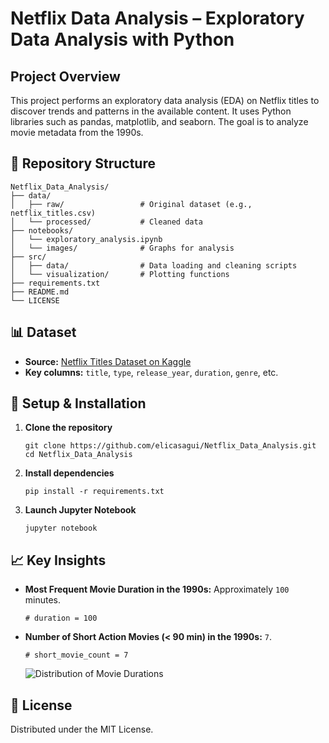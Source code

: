 <!DOCTYPE html>
<html lang="en">

<body>

  <h1>Netflix Data Analysis – Exploratory Data Analysis with Python</h1>

  <h2>Project Overview</h2>
  <p>
    This project performs an exploratory data analysis (EDA) on Netflix titles to discover trends and patterns in the available content. It uses Python libraries such as pandas, matplotlib, and seaborn. The goal is to analyze movie metadata from the 1990s.
  </p>

  <h2>📁 Repository Structure</h2>
  <pre><code>Netflix_Data_Analysis/
├── data/
│   ├── raw/                 # Original dataset (e.g., netflix_titles.csv)
│   └── processed/           # Cleaned data
├── notebooks/
│   └── exploratory_analysis.ipynb
│   └── images/              # Graphs for analysis
├── src/
│   ├── data/                # Data loading and cleaning scripts
│   └── visualization/       # Plotting functions
├── requirements.txt
├── README.md
└── LICENSE
</code></pre>

  <h2>📊 Dataset</h2>
  <ul>
    <li><strong>Source:</strong> <a href="https://www.kaggle.com/datasets/shivamb/netflix-shows" target="_blank">Netflix Titles Dataset on Kaggle</a></li>
    <li><strong>Key columns:</strong> <code>title</code>, <code>type</code>, <code>release_year</code>, <code>duration</code>, <code>genre</code>, etc.</li>
  </ul>

  <h2>🔧 Setup &amp; Installation</h2>
  <ol>
    <li>
      <strong>Clone the repository</strong><br>
      <pre><code>git clone https://github.com/elicasagui/Netflix_Data_Analysis.git
cd Netflix_Data_Analysis
</code></pre>
    </li>
    <li>
      <strong>Install dependencies</strong><br>
      <pre><code>pip install -r requirements.txt</code></pre>
    </li>
    <li>
      <strong>Launch Jupyter Notebook</strong><br>
      <pre><code>jupyter notebook</code></pre>
    </li>
  </ol>

  <h2>📈 Key Insights</h2>
  <ul>
    <li>
      <strong>Most Frequent Movie Duration in the 1990s:</strong>  
      Approximately <code>100</code> minutes.<br>
      <pre><code># duration = 100</code></pre>
    </li>
    <li>
      <strong>Number of Short Action Movies (&lt; 90 min) in the 1990s:</strong>  
      <code>7</code>.<br>
      <pre><code># short_movie_count = 7</code></pre>
      <img src="notebooks/images/netflix_movies_duration.png" alt="Distribution of Movie Durations" />
    </li>
  </ul>

  <h2>📄 License</h2>
  <p>Distributed under the MIT License.</p>

</body>
</html>


